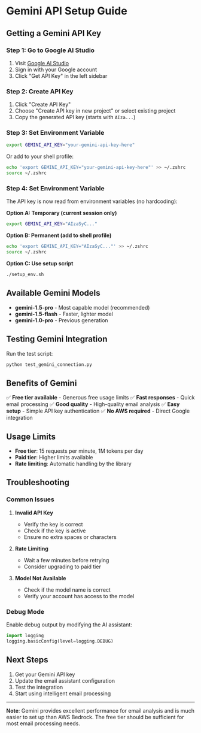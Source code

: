 # Gemini API Setup Guide

## Getting a Gemini API Key

### Step 1: Go to Google AI Studio
1. Visit [Google AI Studio](https://aistudio.google.com/)
2. Sign in with your Google account
3. Click "Get API Key" in the left sidebar

### Step 2: Create API Key
1. Click "Create API Key"
2. Choose "Create API key in new project" or select existing project
3. Copy the generated API key (starts with `AIza...`)

### Step 3: Set Environment Variable
```bash
export GEMINI_API_KEY="your-gemini-api-key-here"
```

Or add to your shell profile:
```bash
echo 'export GEMINI_API_KEY="your-gemini-api-key-here"' >> ~/.zshrc
source ~/.zshrc
```

### Step 4: Set Environment Variable
The API key is now read from environment variables (no hardcoding):

**Option A: Temporary (current session only)**
```bash
export GEMINI_API_KEY="AIzaSyC..."
```

**Option B: Permanent (add to shell profile)**
```bash
echo 'export GEMINI_API_KEY="AIzaSyC..."' >> ~/.zshrc
source ~/.zshrc
```

**Option C: Use setup script**
```bash
./setup_env.sh
```

## Available Gemini Models

- **gemini-1.5-pro** - Most capable model (recommended)
- **gemini-1.5-flash** - Faster, lighter model
- **gemini-1.0-pro** - Previous generation

## Testing Gemini Integration

Run the test script:
```bash
python test_gemini_connection.py
```

## Benefits of Gemini

✅ **Free tier available** - Generous free usage limits
✅ **Fast responses** - Quick email processing
✅ **Good quality** - High-quality email analysis
✅ **Easy setup** - Simple API key authentication
✅ **No AWS required** - Direct Google integration

## Usage Limits

- **Free tier**: 15 requests per minute, 1M tokens per day
- **Paid tier**: Higher limits available
- **Rate limiting**: Automatic handling by the library

## Troubleshooting

### Common Issues

1. **Invalid API Key**
   - Verify the key is correct
   - Check if the key is active
   - Ensure no extra spaces or characters

2. **Rate Limiting**
   - Wait a few minutes before retrying
   - Consider upgrading to paid tier

3. **Model Not Available**
   - Check if the model name is correct
   - Verify your account has access to the model

### Debug Mode

Enable debug output by modifying the AI assistant:
```python
import logging
logging.basicConfig(level=logging.DEBUG)
```

## Next Steps

1. Get your Gemini API key
2. Update the email assistant configuration
3. Test the integration
4. Start using intelligent email processing

---

**Note**: Gemini provides excellent performance for email analysis and is much easier to set up than AWS Bedrock. The free tier should be sufficient for most email processing needs.
